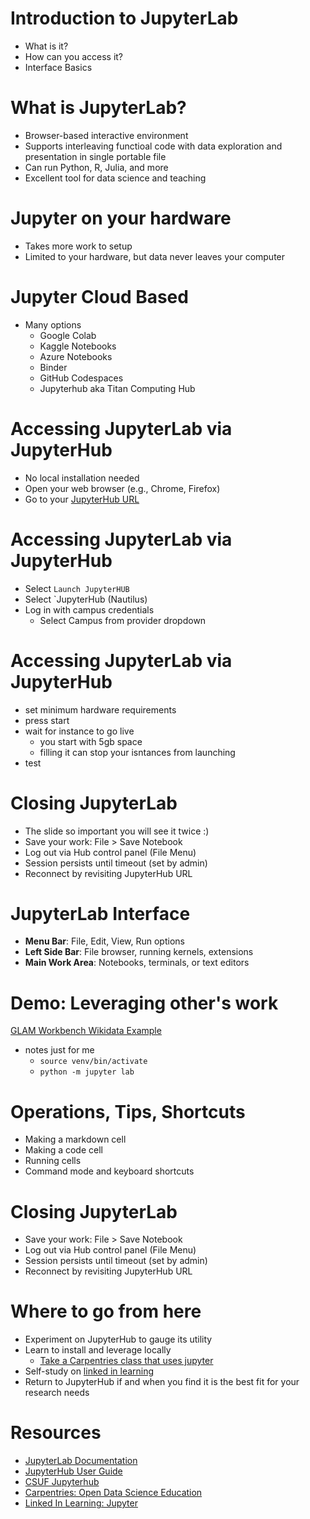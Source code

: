 # Introduction to JupyterLab
- What is it?
- How can you access it?
- Interface Basics  

# What is JupyterLab?
- Browser-based interactive environment
- Supports interleaving functioal code with data exploration and presentation in single portable file
- Can run Python, R, Julia, and more
- Excellent tool for data science and teaching

# Jupyter on your hardware
- Takes more work to setup
- Limited to your hardware, but data never leaves your computer

# Jupyter Cloud Based
- Many options
  - Google Colab
  - Kaggle Notebooks
  - Azure Notebooks
  - Binder
  - GitHub Codespaces
  - Jupyterhub aka Titan Computing Hub

# Accessing JupyterLab via JupyterHub
- No local installation needed
- Open your web browser (e.g., Chrome, Firefox)
- Go to your [JupyterHub URL](https://www.fullerton.edu/it/services/software/jupyter)
  
# Accessing JupyterLab via JupyterHub
- Select `Launch JupyterHUB`
- Select `JupyterHub (Nautilus)
- Log in with campus credentials
  - Select Campus from provider dropdown

# Accessing JupyterLab via JupyterHub
- set minimum hardware requirements
- press start
- wait for instance to go live
  - you start with 5gb space
  - filling it can stop your isntances from launching
- test
 
# Closing JupyterLab
- The slide so important you will see it twice :)
- Save your work: File > Save Notebook
- Log out via Hub control panel (File Menu)
- Session persists until timeout (set by admin)
- Reconnect by revisiting JupyterHub URL
  
# JupyterLab Interface
- **Menu Bar**: File, Edit, View, Run options
- **Left Side Bar**: File browser, running kernels, extensions
- **Main Work Area**: Notebooks, terminals, or text editors

# Demo: Leveraging other's work
[GLAM Workbench Wikidata Example](https://glam-workbench.net/wikidata/)
- notes just for me
  - `source venv/bin/activate`
  - `python -m jupyter lab`  

# Operations, Tips, Shortcuts
- Making a markdown cell
- Making a code cell
- Running cells
- Command mode and keyboard shortcuts

# Closing JupyterLab
- Save your work: File > Save Notebook
- Log out via Hub control panel (File Menu)
- Session persists until timeout (set by admin)
- Reconnect by revisiting JupyterHub URL

# Where to go from here
- Experiment on JupyterHub to gauge its utility
- Learn to install and leverage locally
  - [Take a Carpentries class that uses jupyter](https://carpentries.org/workshops/upcoming-workshops/)
- Self-study on [linked in learning](https://www.linkedin.com/learning/introducing-jupyter/present-data-like-a-pro-with-jupyter)
- Return to JupyterHub if and when you find it is the best fit for your research needs

# Resources
- [JupyterLab Documentation](https://jupyterlab.readthedocs.io/en/stable/)
- [JupyterHub User Guide](https://nationalresearchplatform.org/documentation/userdocs/jupyter/jupyterhub-service/)
- [CSUF Jupyterhub](https://www.fullerton.edu/it/services/software/jupyter/)
- [Carpentries: Open Data Science Education](https://carpentries.org/)
- [Linked In Learning: Jupyter](https://www.linkedin.com/learning/introducing-jupyter/)

